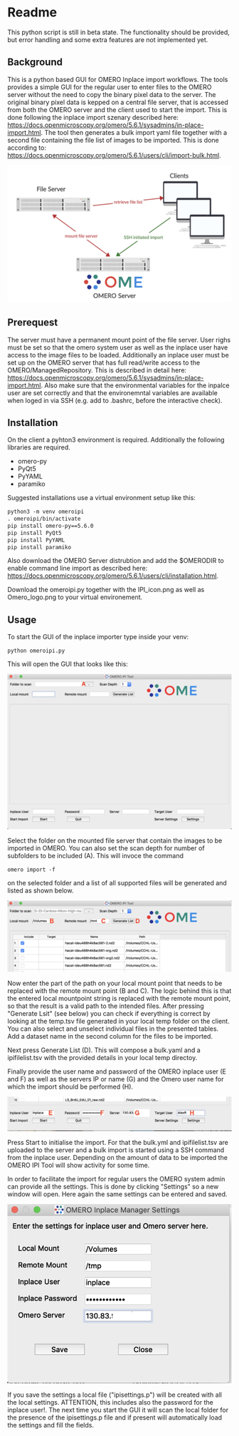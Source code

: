 # Readme
This python script is still in beta state. The functionality should be provided, but error handling and some extra features are not implemented yet.

## Background
This is a python based GUI for OMERO Inplace import workflows. The tools provides a simple GUI for the regular user to enter files to the OMERO server without the need to copy the binary pixel data to the server. The original binary pixel data is kepped on a central file server, that is accessed from both the OMERO server and the client used to start the import. This is done following the inplace import szenary described here: https://docs.openmicroscopy.org/omero/5.6.1/sysadmins/in-place-import.html. The tool then generates a bulk import yaml file together with a second file containing the file list of images to be imported. This is done according to: https://docs.openmicroscopy.org/omero/5.6.1/users/cli/import-bulk.html.

![Network Map](Doc/network_plan.png)

## Prerequest
The server must have a permanent mount point of the file server. User righs must be set so that the omero system user as well as the inplace user have access to the image files to be loaded. Additionally an inplace user must be set up on the OMERO server that has full read/write access to the OMERO/ManagedRepository. This is described in detail here: https://docs.openmicroscopy.org/omero/5.6.1/sysadmins/in-place-import.html. 
Also make sure that the environmental variables for the inpalce user are set correctly and that the environemntal variables are available when loged in via SSH (e.g. add to .bashrc, before the interactive check).

## Installation
On the client a pyhton3 environment is required. Additionally the following libraries are required.

* omero-py
* PyQt5
* PyYAML
* paramiko

Suggested installations use a virtual environment setup like this:

```
python3 -m venv omeroipi
. omeroipi/bin/activate
pip install omero-py==5.6.0
pip install PyQt5
pip install PyYAML
pip install paramiko
```
Also download the OMERO Server distrubtion and add the $OMERODIR to enable command line import as described here: https://docs.openmicroscopy.org/omero/5.6.1/users/cli/installation.html.

Download the omeroipi.py together with the IPI_icon.png as well as Omero_logo.png to your virtual environement.

## Usage
To start the GUI of the inplace importer type inside your venv:

```
python omeroipi.py
```
This will open the GUI that looks like this:

![GUI first start](Doc/GUI01.png)

Select the folder on the mounted file server that contain the images to be imported in OMERO. You can also set the scan depth for number of subfolders to be included (A).
This will invoce the command 
```
omero import -f
```
on the selected folder and a list of all supported files will be generated and listed as shown below.

![GUI scan](Doc/GUI02.png)

Now enter the part of the path on your local mount point that needs to be replaced with the remote mount point (B and C). The logic behind this is that the entered local mountpoint string is replaced with the remote mount point, so that the result is a valid path to the intended files. After pressing "Generate Lsit" (see below) you can check if everything is correct by looking at the temp.tsv file generated in your local temp folder on the client. You can also select and unselect individual files in the presented tables. Add a dataset name in the second column for the files to be imported.

Next press Generate List (D). This will compose a bulk.yaml and a ipifilelist.tsv with the provided details in your local temp directoy.

Finally provide the user name and password of the OMERO inplace user (E and F) as well as the servers IP or name (G) and the Omero user name for which the import should be performed (H).

![GUI scan](Doc/GUI03.png)

Press Start to initialise the import. For that the bulk.yml and ipifilelist.tsv are uploaded to the server and a bulk import is started using a SSH command from the inplace user. Depending on the amount of data to be imported the OMERO IPI Tool will show activity for some time.

In order to facilitate the import for regular users the OMERO system admin can provide all the settings. This is done by clicking "Settings" so a new window will open. Here again the same settings can be entered and saved.

![GUI scan](Doc/GUI04.png)

If you save the settings a local file ("ipisettings.p") will be created with all the local settings. ATTENTION, this includes also the password for the inplace user!. The next time you start the GUI it will scan the local folder for the presence of the ipisettings.p file and if present will automatically load the settings and fill the fields.

